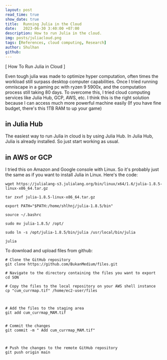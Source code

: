 ```yaml
---
layout: post
read_time: true
show_date: true
title:  Running Julia in the Cloud
date:   2023-06-30 3:40:00 +07:00
description: How to run Julia in the cloud.
img: posts/juliacloud.png 
tags: [References, cloud computing, Research]
author: Shulhan
github: 
---
```


[ How To Run Julia in Cloud ]

Even tough julia was made to optimize hyper computation, often times the workload still surpass desktop computer capabilities. Once I tried running omniscape in a gaming pc with ryzen 9 5900x, and the computation process still taking 80 days. To overcome this, I tried cloud computing services like Julia Hub, GCP, AWS, etc. I think this is the right solution because I can access much more powerful machine easily (If you have fine budget, there's this 1TB RAM to up your game)

## in Julia Hub

The easiest way to run Julia in cloud is by using Julia Hub. In Julia Hub, Julia is already installed. So just start working as usual.

## in AWS or GCP
I tried this on Amazon and Google console with Linux. So it's probably just the same as if you want to install Julia in Linux. Here's the code:

```
wget https://julialang-s3.julialang.org/bin/linux/x64/1.6/julia-1.8.5-linux-x86_64.tar.gz

tar zxvf julia-1.8.5-linux-x86_64.tar.gz

export PATH="$PATH:/home/shlhnj/julia-1.8.5/bin"

source ~/.bashrc

sudo mv julia-1.8.5/ /opt/

sudo ln -s /opt/julia-1.8.5/bin/julia /usr/local/bin/julia

julia

```


To download and upload files from github:

```
# Clone the GitHub repository
git clone https://github.com/BukanMedium/files.git

# Navigate to the directory containing the files you want to export
cd SON

# Copy the files to the local repository on your AWS shell instance
cp "cum_currmap.tif" /home/ec2-user/files



# Add the files to the staging area
git add cum_currmap_MAM.tif


# Commit the changes
git commit -m " Add cum_currmap_MAM.tif"



# Push the changes to the remote GitHub repository
git push origin main


```
